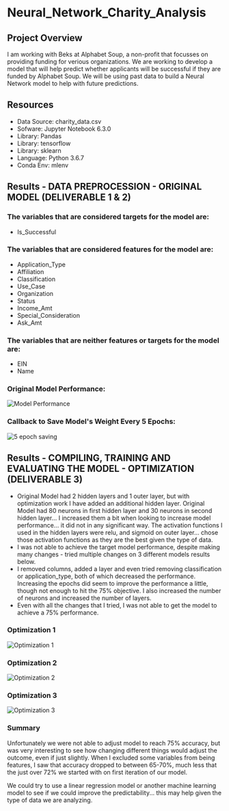 # Neural_Network_Charity_Analysis

## Project Overview
I am working with Beks at Alphabet Soup, a non-profit that focusses on providing funding for verious organizations. We are working to develop a model that will help predict whether applicants will be successful if they are funded by Alphabet Soup.  We will be using past data to build a Neural Network model to help with future predictions.  

## Resources
- Data Source: charity_data.csv
- Sofware: Jupyter Notebook 6.3.0
- Library: Pandas
- Library: tensorflow
- Library: sklearn
- Language: Python 3.6.7
- Conda Env: mlenv

## Results - DATA PREPROCESSION - ORIGINAL MODEL (DELIVERABLE 1 & 2)
### The variables that are considered targets for the model are:
- Is_Successful

### The variables that are considered features for the model are:
- Application_Type
- Affiliation
- Classification
- Use_Case
- Organization
- Status
- Income_Amt
- Special_Consideration
- Ask_Amt

### The variables that are neither features or targets for the model are:
- EIN
- Name

### Original Model Performance:
![Model Performance](https://github.com/tessiertodd/Neural_Network_Charity_Analysis/blob/main/Pics/Save%20Callback%20every%205%20epochs.png)

### Callback to Save Model's Weight Every 5 Epochs:
![5 epoch saving](https://github.com/tessiertodd/Neural_Network_Charity_Analysis/blob/main/Pics/Save%20Callback%20every%205%20epochs.png)


## Results - COMPILING, TRAINING AND EVALUATING THE MODEL - OPTIMIZATION (DELIVERABLE 3)
- Original Model had 2 hidden layers and 1 outer layer, but with optimization work I have added an additional hidden layer. Original Model had 80 neurons in first hidden layer and 30 neurons in second hidden layer... I increased them a bit when looking to increase model performance... it did not in any significant way.  The activation functions I used in the hidden layers were relu, and sigmoid on outer layer... chose those activation functions as they are the best given the type of data.
- I was not able to achieve the target model performance, despite making many changes - tried multiple changes on 3 different models results below.
- I removed columns, added a layer and even tried removing classification or application_type, both of which decreased the performance. Increasing the epochs did seem to improve the performance a little, though not enough to hit the 75% objective. I also increased the number of neurons and increased the number of layers.
- Even with all the changes that I tried, I was not able to get the model to achieve a 75% performance.

### Optimization 1
![Optimization 1](https://github.com/tessiertodd/Neural_Network_Charity_Analysis/blob/main/Pics/Model%20Performance%20Opt%201.png)

### Optimization 2
![Optimization 2](https://github.com/tessiertodd/Neural_Network_Charity_Analysis/blob/main/Pics/Model%20Performance%20Opt%202.png)

### Optimization 3
![Optimization 3](https://github.com/tessiertodd/Neural_Network_Charity_Analysis/blob/main/Pics/Model%20Performance%20Opt%203.png)


### Summary
Unfortunately we were not able to adjust model to reach 75% accuracy, but was very interesting to see how changing different things would adjust the outcome, even if just slightly.  When I excluded some variables from being features, I saw that accuracy dropped to between 65-70%, much less that the just over 72% we started with on first iteration of our model.

We could try to use a linear regression model or another machine learning model to see if we could improve the predictability... this may help given the type of data we are analyzing.

